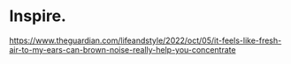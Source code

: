# Inspire.
https://www.theguardian.com/lifeandstyle/2022/oct/05/it-feels-like-fresh-air-to-my-ears-can-brown-noise-really-help-you-concentrate
